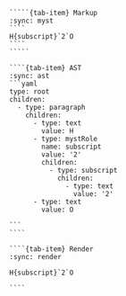 ``````{tab-set}
`````{tab-item} Markup
:sync: myst
````
H{subscript}`2`O
````
`````

````{tab-item} AST
:sync: ast
```yaml
type: root
children:
  - type: paragraph
    children:
      - type: text
        value: H
      - type: mystRole
        name: subscript
        value: '2'
        children:
          - type: subscript
            children:
              - type: text
                value: '2'
      - type: text
        value: O

```
````

````{tab-item} Render
:sync: render

H{subscript}`2`O

````

``````

